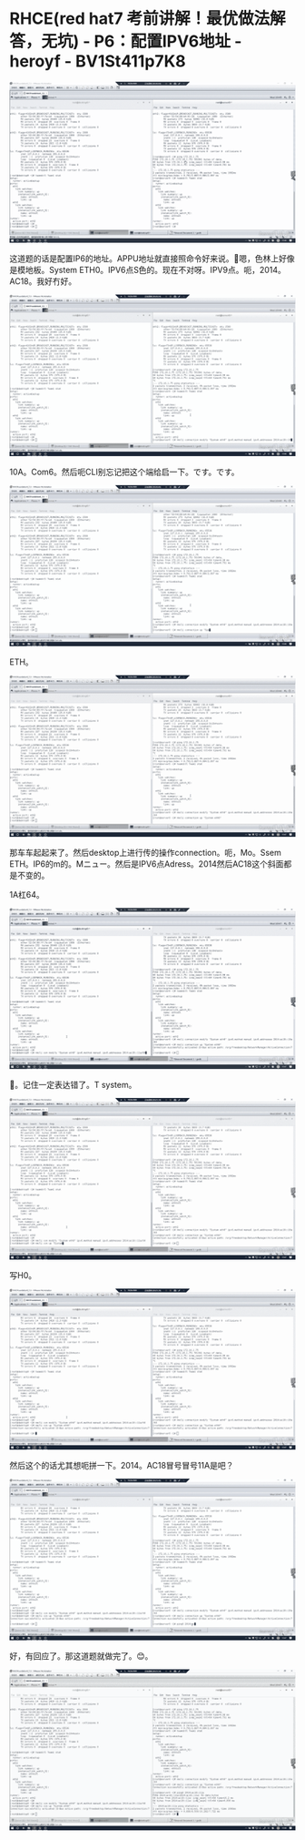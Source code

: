 # RHCE(red hat7 考前讲解！最优做法解答，无坑) - P6：配置IPV6地址 - heroyf - BV1St411p7K8

![](img/1f21ab0cf69ae3b5b420135a0010599a_0.png)

这道题的话是配置IP6的地址。APPU地址就直接照命令好来说。🤧嗯，色林上好像是模地板。System ETH0。IPV6点S色的。现在不对呀。IPV9点。呃，2014。AC18。我好冇好。



![](img/1f21ab0cf69ae3b5b420135a0010599a_2.png)

10A。Com6。然后呃CLI别忘记把这个端给启一下。です。です。

![](img/1f21ab0cf69ae3b5b420135a0010599a_4.png)

ETH。

![](img/1f21ab0cf69ae3b5b420135a0010599a_6.png)

那车车起起来了。然后desktop上进行传的操作connection。呃，Mo。Ssem ETH。IP6的m的。Mニュー。然后是IPV6点Adress。2014然后AC18这个斜面都是不变的。

1A杠64。

![](img/1f21ab0cf69ae3b5b420135a0010599a_8.png)

🤧。记住一定表达错了。T system。

![](img/1f21ab0cf69ae3b5b420135a0010599a_10.png)

写H0。

![](img/1f21ab0cf69ae3b5b420135a0010599a_12.png)

然后这个的话尤其想呃拼一下。2014。AC18冒号冒号11A是吧？

![](img/1f21ab0cf69ae3b5b420135a0010599a_14.png)

好，有回应了。那这道题就做完了。😊。

![](img/1f21ab0cf69ae3b5b420135a0010599a_16.png)